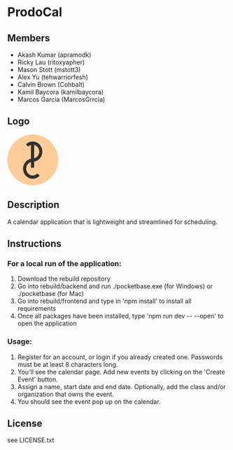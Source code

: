 # ProdoCal

## Members
- Akash Kumar (apramodk)
- Ricky Lau (ritoxyapher)
- Mason Stott (mstott3)
- Alex Yu (tehwarriorfesh)
- Calvin Brown (Cohbalt)
- Kamil Baycora (kamilbaycora)
- Marcos Garcia (MarcosGrrcia)

## Logo
![Logo](./rebuild/frontend/src/lib/assets/logo.png)

## Description
A calendar application that is lightweight and streamlined for scheduling.

## Instructions
### For a local run of the application:
1. Download the rebuild repository
2. Go into rebuild/backend and run ./pocketbase.exe (for Windows) or ./pocketbase (for Mac)
3. Go into rebuild/frontend and type in 'npm install' to install all requirements
4. Once all packages have been installed, type 'npm run dev -- --open' to open the application

### Usage:
1. Register for an account, or login if you already created one. Passwords must be at least 8 characters long.
2. You'll see the calendar page. Add new events by clicking on the 'Create Event' button.
3. Assign a name, start date and end date. Optionally, add the class and/or organization that owns the event.
4. You should see the event pop up on the calendar.

## License
see LICENSE.txt
